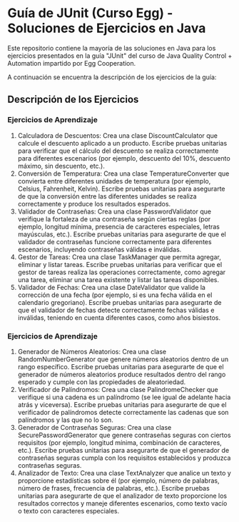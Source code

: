 # **Guía de JUnit (Curso Egg) - Soluciones de Ejercicios en Java**

Este repositorio contiene la mayoría de las soluciones en Java para los ejercicios presentados en la guía "JUnit" del curso 
de Java Quality Control + Automation impartido por Egg Cooperation.

A continuación se encuentra la descripción de los ejercicios de la guía:

## Descripción de los Ejercicios

### Ejercicios de Aprendizaje

1. Calculadora de Descuentos:
Crea una clase DiscountCalculator que calcule el descuento aplicado a un producto.
Escribe pruebas unitarias para verificar que el cálculo del descuento se realiza correctamente
para diferentes escenarios (por ejemplo, descuento del 10%, descuento máximo, sin descuento, etc.).
2. Conversión de Temperatura:
Crea una clase TemperatureConverter que convierta entre diferentes unidades de temperatura
(por ejemplo, Celsius, Fahrenheit, Kelvin).
Escribe pruebas unitarias para asegurarte de que la conversión entre las diferentes unidades
se realiza correctamente y produce los resultados esperados.
3. Validador de Contraseñas:
Crea una clase PasswordValidator que verifique la fortaleza de una contraseña según ciertas
reglas (por ejemplo, longitud mínima, presencia de caracteres especiales, letras mayúsculas, etc.).
Escribe pruebas unitarias para asegurarte de que el validador de contraseñas funcione
correctamente para diferentes escenarios, incluyendo contraseñas válidas e inválidas.
4. Gestor de Tareas:
Crea una clase TaskManager que permita agregar, eliminar y listar tareas.
Escribe pruebas unitarias para verificar que el gestor de tareas realiza las operaciones
correctamente, como agregar una tarea, eliminar una tarea existente y listar las tareas disponibles.
5. Validador de Fechas:
Crea una clase DateValidator que valide la corrección de una fecha (por ejemplo, si es una
fecha válida en el calendario gregoriano).
Escribe pruebas unitarias para asegurarte de que el validador de fechas detecte correctamente
fechas válidas e inválidas, teniendo en cuenta diferentes casos, como años bisiestos.

### Ejercicios de Aprendizaje

1. Generador de Números Aleatorios:
Crea una clase RandomNumberGenerator que genere números aleatorios dentro de un rango
específico.
Escribe pruebas unitarias para asegurarte de que el generador de números aleatorios produce
resultados dentro del rango esperado y cumple con las propiedades de aleatoriedad.
2. Verificador de Palíndromos:
Crea una clase PalindromeChecker que verifique si una cadena es un palíndromo (se lee
igual de adelante hacia atrás y viceversa).
Escribe pruebas unitarias para asegurarte de que el verificador de palíndromos detecte
correctamente las cadenas que son palíndromos y las que no lo son.
3. Generador de Contraseñas Seguras:
Crea una clase SecurePasswordGenerator que genere contraseñas seguras con ciertos
requisitos (por ejemplo, longitud mínima, combinación de caracteres, etc.).
Escribe pruebas unitarias para asegurarte de que el generador de contraseñas seguras
cumpla con los requisitos establecidos y produzca contraseñas seguras.
4. Analizador de Texto:
Crea una clase TextAnalyzer que analice un texto y proporcione estadísticas sobre él (por
ejemplo, número de palabras, número de frases, frecuencia de palabras, etc.).
Escribe pruebas unitarias para asegurarte de que el analizador de texto proporcione los
resultados correctos y maneje diferentes escenarios, como texto vacío o texto con caracteres
especiales.
